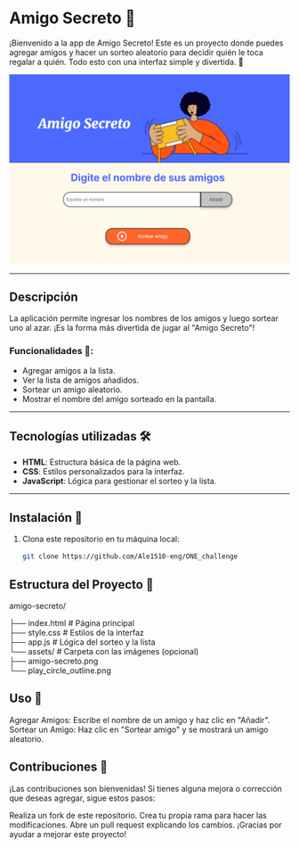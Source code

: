 # Amigo Secreto 🎉

¡Bienvenido a la app de Amigo Secreto! Este es un proyecto donde puedes agregar amigos y hacer un sorteo aleatorio para decidir quién le toca regalar a quién. Todo esto con una interfaz simple y divertida. 💖

![Amigo Secreto](fotoProyecto.png)

---

## Descripción

La aplicación permite ingresar los nombres de los amigos y luego sortear uno al azar. ¡Es la forma más divertida de jugar al "Amigo Secreto"!

### Funcionalidades 🚀:
- Agregar amigos a la lista.
- Ver la lista de amigos añadidos.
- Sortear un amigo aleatorio.
- Mostrar el nombre del amigo sorteado en la pantalla.

---

## Tecnologías utilizadas 🛠️

- **HTML**: Estructura básica de la página web.
- **CSS**: Estilos personalizados para la interfaz.
- **JavaScript**: Lógica para gestionar el sorteo y la lista.

---

## Instalación 🚀

1. Clona este repositorio en tu máquina local:

   ```bash
   git clone https://github.com/Ale1510-eng/ONE_challenge

## Estructura del Proyecto 📁

amigo-secreto/  

├── index.html # Página principal  
├── style.css # Estilos de la interfaz  
├── app.js # Lógica del sorteo y la lista  
└── assets/ # Carpeta con las imágenes (opcional)  
    ├── amigo-secreto.png  
    └── play_circle_outline.png  
    
## Uso 📝
Agregar Amigos: Escribe el nombre de un amigo y haz clic en "Añadir".
Sortear un Amigo: Haz clic en "Sortear amigo" y se mostrará un amigo aleatorio.

## Contribuciones 🤝
¡Las contribuciones son bienvenidas! Si tienes alguna mejora o corrección que deseas agregar, sigue estos pasos:

Realiza un fork de este repositorio.
Crea tu propia rama para hacer las modificaciones.
Abre un pull request explicando los cambios.
¡Gracias por ayudar a mejorar este proyecto!
